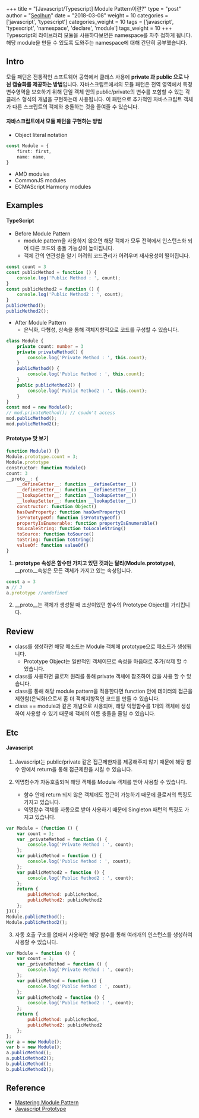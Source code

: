 +++
title = "[Javascript/Typescript] Module Pattern이란?"
type = "post"
author = "[Seolhun](https://github.com/Seolhun)"
date = "2018-03-08"
weight = 10
categories = ['javascript', 'typescript']
categories_weight = 10
tags = ['javascript', 'typescript', 'namespace', 'declare', 'module']
tags_weight = 10
+++
Typescript의 라이브러리 모듈을 사용하다보면은 namespace를 자주 접하게 됩니다. 해당 module을 만들 수 있도록 도와주는 namespace에 대해 간단히 공부했습니다.

## Intro
모듈 패턴은 전통적인 소프트웨어 공학에서 클래스 사용에 **private 과 public 으로 나뉜 캡슐화를 제공하는 방법**입니다.
자바스크립트에서의 모듈 패턴은 전역 영역에서 특정 변수영역을 보호하기 위해 단일 객체 안의 public/private의 변수를 포함할 수 있는 각 클래스 형식의 개념을 구현하는데 사용됩니다.
이 패턴으로 추가적인 자바스크립트 객체가 다른 스크립트의 객체와 충돌하는 것을 줄여줄 수 있습니다.

#### 자바스크립트에서 모듈 패턴을 구현하는 방법
- Object literal notation
```typescript
const Module = {
    first: first,
    name: name,
}
```
- AMD modules
- CommonJS modules
- ECMAScript Harmony modules

## Examples
#### TypeScript
- Before Module Pattern
    - module pattern을 사용하지 않으면 해당 객체가 모두 전역에서 인스턴스화 되어 다른 코드와 충돌 가능성이 높아집니다.
    - 객체 간의 연관성을 알기 어려워 코드관리가 어려우며 재사용성이 떨어집니다.
```typescript
const count = 3
const publicMethod = function () {
    console.log('Public Method : ', count);
}
const publicMethod2 = function () {
    console.log('Public Method2 : ', count);
}
publicMethod();
publicMethod2();
```

- After Module Pattern
    - 은닉화, 다형성, 상속을 통해 객체지향적으로 코드를 구성할 수 있습니다.
```typescript
class Module {
    private count: number = 3
    private privateMethod() {
        console.log('Private Method : ', this.count);
    }
    publicMethod() {
        console.log('Public Method : ', this.count);
    }
    public publicMethod2() {
        console.log('Public Method2 : ', this.count);
    }
}
const mod = new Module();
// mod.privateMethod(); // coudn't access
mod.publicMethod();
mod.publicMethod2();
```

#### Prototype 맛 보기
```javascript
function Module() {}
Module.prototype.count = 3;
Module.prototype
constructor: function Module()
count: 3
__proto__: {
    __defineGetter__: function __defineGetter__()
    __defineSetter__: function __defineSetter__()
    __lookupGetter__: function __lookupGetter__()
    __lookupSetter__: function __lookupSetter__()
    constructor: function Object()
    hasOwnProperty: function hasOwnProperty()
    isPrototypeOf: function isPrototypeOf()
    propertyIsEnumerable: function propertyIsEnumerable()
    toLocaleString: function toLocaleString()
    toSource: function toSource()
    toString: function toString()
    valueOf: function valueOf()
}
```
1. **prototype 속성은 함수만 가지고 있던 것과는 달리(Module.prototype)**, __proto__속성은 모든 객체가 가지고 있는 속성입니다.

```typescript
const a = 3 
a // 3
a.prototype //undefined
```
2. __proto__는 객체가 생성될 때 조상이었던 함수의 Prototype Object를 가리킵니다.


## Review
- class를 생성하면 해당 메소드는 Module 객체에 prototype으로 메소드가 생성됩니다.
    - Prototype Object는 일반적인 객체이므로 속성을 마음대로 추가/삭제 할 수 있습니다.
- class를 사용하면 클로저 원리를 통해 private 객체에 참조하여 값을 사용 할 수 있습니다.
- class를 통해 해당 module pattern을 적용한다면 function 안에 데이터의 접근을 제한함(은닉화)으로서 좀 더 객체지향적인 코드를 만들 수 있습니다.
- class == module과 같은 개념으로 사용되며, 해당 익명함수를 1개의 객체에 생성하여 사용할 수 있기 때문에 객체의 이름 충돌을 줄일 수 있습니다.

## Etc
#### Javascript
1. Javascript는 public/private 같은 접근제한자를 제공해주지 않기 때문에 해당 함수 안에서 return을 통해 접근제한을 시킬 수 있습니다.

2. 익명함수가 자동호출되며 해당 객체를 Module 객체를 받아 사용할 수 있습니다. 
    - 함수 안에 return 되지 않은 객체에도 접근이 가능하기 때문에 클로저의 특징도 가지고 있습니다.
    - 익명함수 객체를 자동으로 받아 사용하기 때문에 Singleton 패턴의 특징도 가지고 있습니다.
```javascript
var Module = (function () {
    var count = 3;
    var _privateMethod = function () {
        console.log('Private Method : ', count);
    };
    var publicMethod = function () {
        console.log('Public Method : ', count);
    };
    var publicMethod2 = function () {
        console.log('Public Method2 : ', count);
    };
    return {
        publicMethod: publicMethod,
        publicMethod2: publicMethod2
    };
})();
Module.publicMethod();
Module.publicMethod2();
```

3. 자동 호출 구조를 없애서 사용하면 해당 함수를 통해 여러개의 인스턴스를 생성하여 사용할 수 있습니다.
```javascript
var Module = function () {
    var count = 3;
    var _privateMethod = function () {
        console.log('Private Method : ', count);
    };
    var publicMethod = function () {
        console.log('Public Method : ', count);
    };
    var publicMethod2 = function () {
        console.log('Public Method2 : ', count);
    };
    return {
        publicMethod: publicMethod,
        publicMethod2: publicMethod2
    };
};
var a = new Module();
var b = new Module();
a.publicMethod();
a.publicMethod2();
b.publicMethod();
b.publicMethod2();
```

## Reference 
- [Mastering Module Pattern](https://toddmotto.com/mastering-the-module-pattern/)
- [Javascript Prototype](https://medium.com/@bluesh55/javascript-prototype-%EC%9D%B4%ED%95%B4%ED%95%98%EA%B8%B0-f8e67c286b67)
